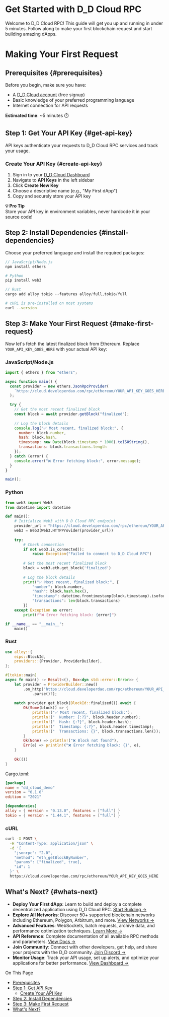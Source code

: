 <div class="page-layout">
<div class="content-main">

# Get Started with D_D Cloud RPC

Welcome to D_D Cloud RPC! This guide will get you up and running in under 5 minutes. Follow along to make your first blockchain request and start building amazing dApps.

# Making Your First Request

## Prerequisites {#prerequisites}

Before you begin, make sure you have:

- A [D_D Cloud account](https://dashboard.ddcloud.io) (free signup)
- Basic knowledge of your preferred programming language
- Internet connection for API requests

**Estimated time**: ~5 minutes ⏱️

## Step 1: Get Your API Key {#get-api-key}

API keys authenticate your requests to D_D Cloud RPC services and track your usage.

### Create Your API Key {#create-api-key}

1. Sign in to your [D_D Cloud Dashboard](https://dashboard.ddcloud.io)
2. Navigate to **API Keys** in the left sidebar
3. Click **Create New Key** 
4. Choose a descriptive name (e.g., "My First dApp")
5. Copy and securely store your API key

<div class="info-callout">
  <p><strong>💡 Pro Tip</strong><br>
  Store your API key in environment variables, never hardcode it in your source code!</p>
</div>

## Step 2: Install Dependencies {#install-dependencies}

Choose your preferred language and install the required packages:

```javascript
// JavaScript/Node.js
npm install ethers
```

```python
# Python
pip install web3
```

```rust
// Rust
cargo add alloy tokio --features alloy/full,tokio/full
```

```bash
# cURL is pre-installed on most systems
curl --version
```

## Step 3: Make Your First Request {#make-first-request}

Now let's fetch the latest finalized block from Ethereum. Replace `YOUR_API_KEY_GOES_HERE` with your actual API key:

### JavaScript/Node.js

```javascript
import { ethers } from "ethers";

async function main() {
  const provider = new ethers.JsonRpcProvider(
    `https://cloud.developerdao.com/rpc/ethereum/YOUR_API_KEY_GOES_HERE`
  );

  try {
    // Get the most recent finalized block
    const block = await provider.getBlock("finalized");
    
    // Log the block details
    console.log("✅ Most recent, finalized block:", {
      number: block.number,
      hash: block.hash,
      timestamp: new Date(block.timestamp * 1000).toISOString(),
      transactions: block.transactions.length
    });
  } catch (error) {
    console.error("❌ Error fetching block:", error.message);
  }
}

main();
```


### Python

```python
from web3 import Web3
from datetime import datetime

def main():
    # Initialize Web3 with D_D Cloud RPC endpoint
    provider_url = "https://cloud.developerdao.com/rpc/ethereum/YOUR_API_KEY_GOES_HERE"
    web3 = Web3(Web3.HTTPProvider(provider_url))
    
    try:
        # Check connection
        if not web3.is_connected():
            raise Exception("Failed to connect to D_D Cloud RPC")
            
        # Get the most recent finalized block
        block = web3.eth.get_block('finalized')
        
        # Log the block details
        print("✅ Most recent, finalized block:", {
            "number": block.number,
            "hash": block.hash.hex(),
            "timestamp": datetime.fromtimestamp(block.timestamp).isoformat(),
            "transactions": len(block.transactions)
        })
    except Exception as error:
        print(f"❌ Error fetching block: {error}")

if __name__ == "__main__":
    main()
```



### Rust

```rust
use alloy::{
    eips::BlockId,
    providers::{Provider, ProviderBuilder},
};

#[tokio::main]
async fn main() -> Result<(), Box<dyn std::error::Error>> {
    let provider = ProviderBuilder::new()
        .on_http("https://cloud.developerdao.com/rpc/ethereum/YOUR_API_KEY_GOES_HERE"
            .parse()?);
    
    match provider.get_block(BlockId::finalized()).await {
        Ok(Some(block)) => {
            println!("✅ Most recent, finalized block:");
            println!("  Number: {:?}", block.header.number);
            println!("  Hash: {:?}", block.header.hash);
            println!("  Timestamp: {:?}", block.header.timestamp);
            println!("  Transactions: {}", block.transactions.len());
        }
        Ok(None) => println!("❌ Block not found"),
        Err(e) => println!("❌ Error fetching block: {}", e),
    }
    
    Ok(())
}
```

Cargo.toml:
```toml
[package]
name = "dd_cloud_demo"
version = "0.1.0"
edition = "2021"

[dependencies]
alloy = { version = "0.13.0", features = ["full"] }
tokio = { version = "1.44.1", features = ["full"] }
```



### cURL

```bash
curl -X POST \
  -H "Content-Type: application/json" \
  -d '{
    "jsonrpc": "2.0",
    "method": "eth_getBlockByNumber",
    "params": ["finalized", true],
    "id": 1
  }' \
  https://cloud.developerdao.com/rpc/ethereum/YOUR_API_KEY_GOES_HERE
```


## What's Next? {#whats-next}

- **Deploy Your First dApp**: Learn to build and deploy a complete decentralized application using D_D Cloud RPC. [Start Building →](../tutorials/first-dapp.md)
- **Explore All Networks**: Discover 50+ supported blockchain networks including Ethereum, Polygon, Arbitrum, and more. [View Networks →](../networks/overview.md)
- **Advanced Features**: WebSockets, batch requests, archive data, and performance optimization techniques. [Learn More →](../advanced/websockets.md)
- **API Reference**: Complete documentation of all available RPC methods and parameters. [View Docs →](../api-reference/ethereum.md)
- **Join Community**: Connect with other developers, get help, and share your projects with the D_D community. [Join Discord →](https://discord.gg/developerdao)
- **Monitor Usage**: Track your API usage, set up alerts, and optimize your applications for better performance. [View Dashboard →](https://dashboard.ddcloud.io/analytics)

</div>

<div class="content-toc">
    <div class="toc-header">On This Page</div>
    <nav class="toc-nav">
    <ul>
    <li><a href="#prerequisites" tabindex="0">Prerequisites</a></li>
    <li><a href="#get-api-key" tabindex="0">Step 1: Get API Key</a>
      <ul>
        <li><a href="#create-api-key" tabindex="0">Create Your API Key</a></li>
      </ul>
    </li>
    <li><a href="#install-dependencies" tabindex="0">Step 2: Install Dependencies</a></li>
    <li><a href="#make-first-request" tabindex="0">Step 3: Make First Request</a></li>
    <li><a href="#whats-next" tabindex="0">What's Next?</a></li>
    </ul>
    </nav>
    </div>

</div>
